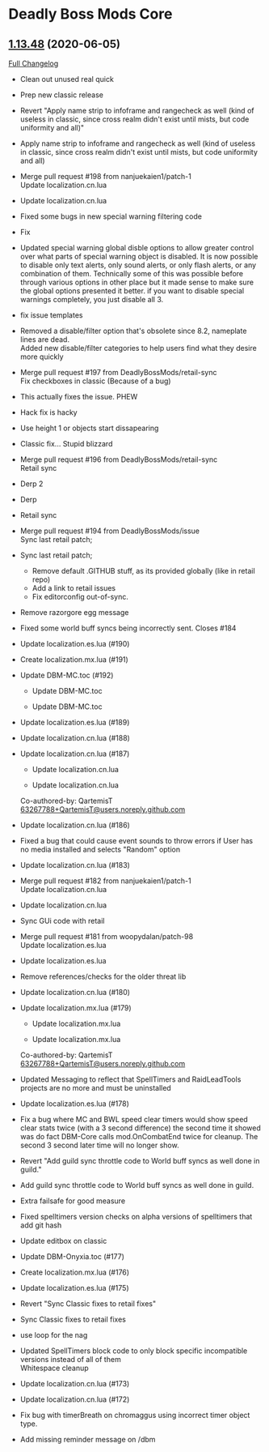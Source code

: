 # Deadly Boss Mods Core

## [1.13.48](https://github.com/DeadlyBossMods/DBM-Classic/tree/1.13.48) (2020-06-05)
[Full Changelog](https://github.com/DeadlyBossMods/DBM-Classic/compare/1.13.47...1.13.48)

- Clean out unused real quick  
- Prep new classic release  
- Revert "Apply name strip to infoframe and rangecheck as well (kind of useless in classic, since cross realm didn't exist until mists, but code uniformity and all)"  
- Apply name strip to infoframe and rangecheck as well (kind of useless in classic, since cross realm didn't exist until mists, but code uniformity and all)  
- Merge pull request #198 from nanjuekaien1/patch-1  
    Update localization.cn.lua  
- Update localization.cn.lua  
- Fixed some bugs in new special warning filtering code  
- Fix  
- Updated special warning global disble options to allow greater control over what parts of special warning object is disabled. It is now possible to disable only text alerts, only sound alerts, or only flash alerts, or any combination of them. Technically some of this was possible before through various options in other place but it made sense to make sure the global options presented it better.  if you want to disable special warnings completely, you just disable all 3.  
- fix issue templates  
- Removed a disable/filter option that's obsolete since 8.2, nameplate lines are dead.  
    Added new disable/filter categories to help users find what they desire more quickly  
- Merge pull request #197 from DeadlyBossMods/retail-sync  
    Fix checkboxes in classic (Because of a bug)  
- This actually fixes the issue. PHEW  
- Hack fix is hacky  
- Use height 1 or objects start dissapearing  
- Classic fix... Stupid blizzard  
- Merge pull request #196 from DeadlyBossMods/retail-sync  
    Retail sync  
- Derp 2  
- Derp  
- Retail sync  
- Merge pull request #194 from DeadlyBossMods/issue  
    Sync last retail patch;  
- Sync last retail patch;  
    * Remove default .GITHUB stuff, as its provided globally (like in retail repo)  
    * Add a link to retail issues  
    * Fix editorconfig out-of-sync.  
- Remove razorgore egg message  
- Fixed some world buff syncs being incorrectly sent. Closes #184  
- Update localization.es.lua (#190)  
- Create localization.mx.lua (#191)  
- Update DBM-MC.toc (#192)  
    * Update DBM-MC.toc  
    * Update DBM-MC.toc  
- Update localization.es.lua (#189)  
- Update localization.cn.lua (#188)  
- Update localization.cn.lua (#187)  
    * Update localization.cn.lua  
    * Update localization.cn.lua  
    Co-authored-by: QartemisT <63267788+QartemisT@users.noreply.github.com>  
- Update localization.cn.lua (#186)  
- Fixed a bug that could cause event sounds to throw errors if User has no media installed and selects "Random" option  
- Update localization.cn.lua (#183)  
- Merge pull request #182 from nanjuekaien1/patch-1  
    Update localization.cn.lua  
- Update localization.cn.lua  
- Sync GUi code with retail  
- Merge pull request #181 from woopydalan/patch-98  
    Update localization.es.lua  
- Update localization.es.lua  
- Remove references/checks for the older threat lib  
- Update localization.cn.lua (#180)  
- Update localization.mx.lua (#179)  
    * Update localization.mx.lua  
    * Update localization.mx.lua  
    Co-authored-by: QartemisT <63267788+QartemisT@users.noreply.github.com>  
- Updated Messaging to reflect that SpellTimers and RaidLeadTools projects are no more and must be uninstalled  
- Update localization.es.lua (#178)  
- Fix a bug where MC and BWL speed clear timers would show speed clear stats twice (with a 3 second difference) the second time it showed was do fact DBM-Core calls mod.OnCombatEnd twice for cleanup. The second 3 second later time will no longer show.  
- Revert "Add guild sync throttle code to World buff syncs as well done in guild."  
- Add guild sync throttle code to World buff syncs as well done in guild.  
- Extra failsafe for good measure  
- Fixed spelltimers version checks on alpha versions of spelltimers that add git hash  
- Update editbox on classic  
- Update DBM-Onyxia.toc (#177)  
- Create localization.mx.lua (#176)  
- Update localization.es.lua (#175)  
- Revert "Sync Classic fixes to retail fixes"  
- Sync Classic fixes to retail fixes  
- use loop for the nag  
- Updated SpellTimers block code to only block specific incompatible versions instead of all of them  
    Whitespace cleanup  
- Update localization.cn.lua (#173)  
- Update localization.cn.lua (#172)  
- Fix bug with timerBreath on chromaggus using incorrect timer object type.  
- Add missing reminder message on /dbm  

